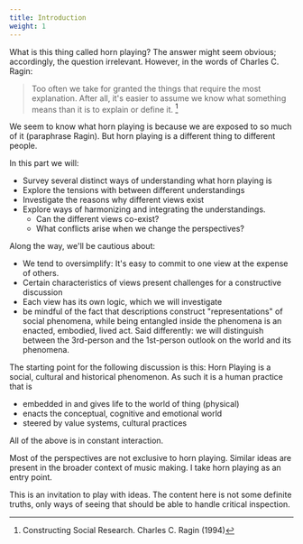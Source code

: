 ```yaml
---
title: Introduction
weight: 1
---
```


What is this thing called horn playing? The answer might seem obvious; accordingly, the question irrelevant. However, in the words of Charles C. Ragin:

> Too often we take for granted the things that require the most explanation. After all, it's easier to assume we know what something means than it is to explain or define it. [^ragin]

[^ragin]: Constructing Social Research. Charles C. Ragin (1994)

We seem to know what horn playing is because we are exposed to so much of it (paraphrase Ragin). But horn playing is a different thing to different people.

In this part we will:

- Survey several distinct ways of understanding what horn playing is
- Explore the tensions with between different understandings
- Investigate the reasons why different views exist
- Explore ways of harmonizing and integrating the understandings.
  - Can the different views co-exist?
  - What conflicts arise when we change the perspectives?

Along the way, we'll be cautious about:
- We tend to oversimplify: It's easy to commit to one view at the expense of others.
- Certain characteristics of views present challenges for a constructive discussion
- Each view has its own logic, which we will investigate
- be mindful of the fact that descriptions construct "representations" of social phenomena, while being entangled inside the phenomena is an enacted, embodied, lived act. Said differently: we will distinguish between the 3rd-person and the 1st-person outlook on the world and its phenomena.


The starting point for the following discussion is this: Horn Playing is a social, cultural and historical phenomenon. As such it is a human practice that is
- embedded in and gives life to the world of thing (physical)
- enacts the conceptual, cognitive and emotional world
- steered by value systems, cultural practices

All of the above is in constant interaction.

Most of the perspectives are not exclusive to horn playing. Similar ideas are present in the broader context of music making. I take horn playing as an entry point.

This is an invitation to play with ideas. The content here is not some definite truths, only ways of seeing that should be able to handle critical inspection.
